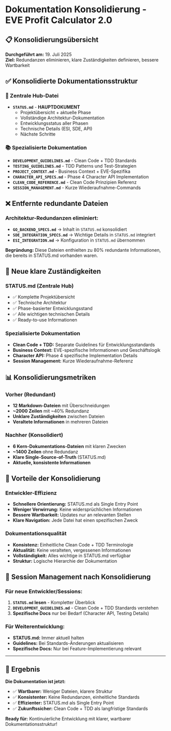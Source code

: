 # Dokumentation Konsolidierung - EVE Profit Calculator 2.0

## 📋 Konsolidierungsübersicht

**Durchgeführt am:** 19. Juli 2025  
**Ziel:** Redundanzen eliminieren, klare Zuständigkeiten definieren, bessere Wartbarkeit  

## ✅ Konsolidierte Dokumentationsstruktur

### 🎯 Zentrale Hub-Datei
- **`STATUS.md`** - **HAUPTDOKUMENT**
  - Projektübersicht + aktuelle Phase
  - Vollständige Architektur-Dokumentation
  - Entwicklungsstatus aller Phasen
  - Technische Details (ESI, SDE, API)
  - Nächste Schritte

### 📚 Spezialisierte Dokumentation
- **`DEVELOPMENT_GUIDELINES.md`** - Clean Code + TDD Standards
- **`TESTING_GUIDELINES.md`** - TDD Patterns und Test-Strategien  
- **`PROJECT_CONTEXT.md`** - Business Context + EVE-Spezifika
- **`CHARACTER_API_SPECS.md`** - Phase 4 Character API Implementation
- **`CLEAN_CODE_REFERENCE.md`** - Clean Code Prinzipien Referenz
- **`SESSION_MANAGEMENT.md`** - Kurze Wiederaufnahme-Commands

## ❌ Entfernte redundante Dateien

### Architektur-Redundanzen eliminiert:
- **`GO_BACKEND_SPECS.md`** → Inhalt in `STATUS.md` konsolidiert
- **`SDE_INTEGRATION_SPECS.md`** → Wichtige Details in `STATUS.md` integriert
- **`ESI_INTEGRATION.md`** → Konfiguration in `STATUS.md` übernommen

**Begründung:** Diese Dateien enthielten zu 80% redundante Informationen, die bereits in STATUS.md vorhanden waren.

## 🎯 Neue klare Zuständigkeiten

### STATUS.md (Zentrale Hub)
- ✅ Komplette Projektübersicht
- ✅ Technische Architektur
- ✅ Phase-basierter Entwicklungsstand
- ✅ Alle wichtigen technischen Details
- ✅ Ready-to-use Informationen

### Spezialisierte Dokumentation
- **Clean Code + TDD:** Separate Guidelines für Entwicklungsstandards
- **Business Context:** EVE-spezifische Informationen und Geschäftslogik
- **Character API:** Phase 4 spezifische Implementation Details
- **Session Management:** Kurze Wiederaufnahme-Referenz

## 📊 Konsolidierungsmetriken

### Vorher (Redundant)
- **12 Markdown-Dateien** mit Überschneidungen
- **~2000 Zeilen** mit ~40% Redundanz
- **Unklare Zuständigkeiten** zwischen Dateien
- **Veraltete Informationen** in mehreren Dateien

### Nachher (Konsolidiert)
- **6 Kern-Dokumentations-Dateien** mit klaren Zwecken  
- **~1400 Zeilen** ohne Redundanz
- **Klare Single-Source-of-Truth** (STATUS.md)
- **Aktuelle, konsistente Informationen**

## 🚀 Vorteile der Konsolidierung

### Entwickler-Effizienz
- **Schnellere Orientierung:** STATUS.md als Single Entry Point
- **Weniger Verwirrung:** Keine widersprüchlichen Informationen
- **Bessere Wartbarkeit:** Updates nur an relevanten Stellen
- **Klare Navigation:** Jede Datei hat einen spezifischen Zweck

### Dokumentationsqualität  
- **Konsistenz:** Einheitliche Clean Code + TDD Terminologie
- **Aktualität:** Keine veralteten, vergessenen Informationen
- **Vollständigkeit:** Alles wichtige in STATUS.md verfügbar
- **Struktur:** Logische Hierarchie der Dokumentation

## 📝 Session Management nach Konsolidierung

### Für neue Entwickler/Sessions:
1. **`STATUS.md` lesen** - Kompletter Überblick
2. **`DEVELOPMENT_GUIDELINES.md`** - Clean Code + TDD Standards verstehen
3. **Spezifische Docs** nur bei Bedarf (Character API, Testing Details)

### Für Weiterentwicklung:
- **STATUS.md:** Immer aktuell halten
- **Guidelines:** Bei Standards-Änderungen aktualisieren  
- **Spezifische Docs:** Nur bei Feature-Implementierung relevant

---

## 🎯 Ergebnis

**Die Dokumentation ist jetzt:**
- ✅ **Wartbarer:** Weniger Dateien, klarere Struktur
- ✅ **Konsistenter:** Keine Redundanzen, einheitliche Standards
- ✅ **Effizienter:** STATUS.md als Single Entry Point  
- ✅ **Zukunftssicher:** Clean Code + TDD als langfristige Standards

**Ready für:** Kontinuierliche Entwicklung mit klarer, wartbarer Dokumentationsstruktur!
